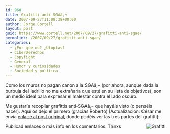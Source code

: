 ```yaml
---
id: 960
title: Grafitti anti-SGAâ‚¬
date: 2007-09-27T11:08:38+00:00
author: Jorge Cortell
layout: post
guid: https://www.cortell.net/2007/09/27/grafitti-anti-sgae/
permalink: /2007/09/27/grafitti-anti-sgae/
categories:
  - ¿Por qué no? ¿Utopías?
  - CiberDerechos
  - Copyfight
  - General
  - Humor y curiosidades
  - Sociedad y polí­tica
---
```

Como los muros no pagan canon a la SGAâ‚¬ (por ahora, aunque dada la burbuja del ladrillo no me extrañarí­a que esté en su lista de objetivos), son un medio ideal para expresar el malestar contra el lado oscuro.

Me gustarí­a recopilar grafittis anti-SGAâ‚¬ que hayáis visto (o penséis hacer). Aquí­ os dejo el primero (gracias Roberto) [Actualización: César me enví­a <a target="_blank" title="Estupidec.es" href="https://estupidec.es/diario/?p=110">enlace al post original</a>, donde podéis ver las tres partes del grafitti]:

<a target="_blank" title="https://raidenblog.freehostia.com/2007/09/26/evitar-la-censura-de-la-sgae/" href="https://raidenblog.freehostia.com/2007/09/26/evitar-la-censura-de-la-sgae/"><img align="right" alt="Grafitti" title="Grafitti" src="https://images.stage6.com/user_images/r/raiden32/46eaafe0f40b9.jpg" /></a>

Publicad enlaces o más info en los comentarios. Thnxs